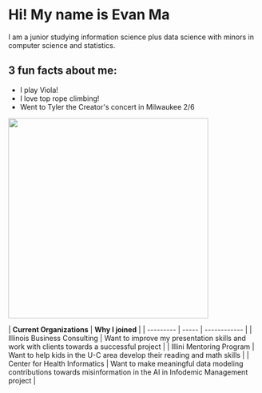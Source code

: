 # Hi! My name is Evan Ma
I am a junior studying information science plus data science with minors in computer science and statistics.

## 3 fun facts about me:
* I play Viola!
* I love top rope climbing!
* Went to Tyler the Creator's concert in Milwaukee 2/6

<img src="https://upload.wikimedia.org/wikipedia/en/5/5b/Chromakopia_CD_cover.jpg" width="400"/>
<br>

| **Current Organizations**  | **Why I joined** |
| --------- | ----- | ------------ |
| Illinois Business Consulting  | Want to improve my presentation skills and work with clients towards a successful project  |
| Illini Mentoring Program  | Want to help kids in the U-C area develop their reading and math skills  |
| Center for Health Informatics  | Want to make meaningful data modeling contributions towards misinformation in the AI in Infodemic Management project  | 
